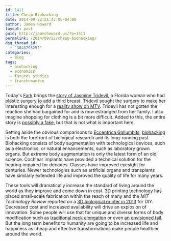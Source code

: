 ```yaml
---
id: 1411
title: Cheap Biohacking
date: 2014-09-22T21:43:06-04:00
author: James Howard
layout: post
guid: http://jameshoward.us/?p=1411
permalink: /2014/09/22/cheap-biohacking/
dsq_thread_id:
  - "3043793252"
categories:
  - Blog
tags:
  - biohacking
  - economics
  - futures studies
  - transhumanism
---
```

Today's [Fark](http://www.fark.com) brings the [story of Jasmine Tridevil](http://www.news.com.au/lifestyle/beauty/jasmine-tridevil-the-woman-with-three-breasts/story-fnjck634-1227066715458), a Florida woman who had plastic surgery to add a third breast.  Tridevil sought the surgery to make her interesting enough for a [reality show on MTV](http://en.wikipedia.org/wiki/Big_in_Japan_(phrase)).  Tridevil has not gotten the reaction she had bargained for and is now estranged from her family.  I also imagine shopping for clothing is a bit more difficult.  Added to this, the entire story is [possibly a fake](https://www.youtube.com/watch?v=7qKcJF4fOPs), but that is not what is important here.

Setting aside the obvious comparisons to [Eccentrica Gallumbits](http://hitchhikers.wikia.com/wiki/Eccentrica_Gallumbits), [biohacking](http://en.wikipedia.org/wiki/Biohacking) is both the forefront of biological research and its long-running past.  Biohacking consists of body augmentation with technological devices, such as a electronics, or natural enhancements, such as laboratory grown organs.  But extreme body augmentation is only the latest form of an old science.  Cochlear implants have provided a technical solution for the hearing impaired for decades.  Glasses have improved eyesight for centuries.  Newer technologies such as artificial organs and transplants have similarly extended life and improved the quality of life for many years.

These tools will dramatically increase the standard of living around the world as they improve and come down in cost.  3D printing technology has placed small-scale fabrication within the reach of many and the *MIT Technology Review* reported on a [3D biological printer in 2013](http://www.technologyreview.com/view/511436/a-diy-bioprinter-is-born/) for DIY.  Decreased cost and increased availability will drive an explosion of innovation.  Some people will use that for unique and diverse forms of body modification such as [traditional neck elongation](http://en.wikipedia.org/wiki/Neck_ring) or even [an envisioned tail](http://orphanblack.wikia.com/wiki/Olivier_Duval).  But the long term benefits to humanity are going to be increased life and happiness as cheap and effective transformations make people healthier around the world.
